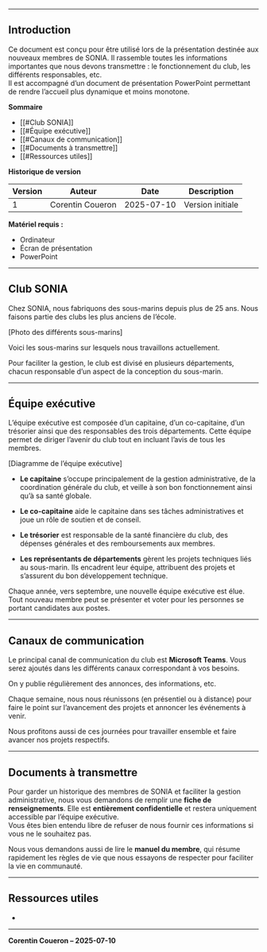 
---
## Introduction

Ce document est conçu pour être utilisé lors de la présentation destinée aux nouveaux membres de SONIA. Il rassemble toutes les informations importantes que nous devons transmettre : le fonctionnement du club, les différents responsables, etc.  
Il est accompagné d’un document de présentation PowerPoint permettant de rendre l’accueil plus dynamique et moins monotone.

**Sommaire**

- [[#Club SONIA]]
- [[#Équipe exécutive]]
- [[#Canaux de communication]]
- [[#Documents à transmettre]]
- [[#Ressources utiles]]

**Historique de version**

|Version|Auteur|Date|Description|
|---|---|---|---|
|1|Corentin Coueron|2025-07-10|Version initiale|

**Matériel requis :**

- Ordinateur
- Écran de présentation
- PowerPoint

---
## Club SONIA

Chez SONIA, nous fabriquons des sous-marins depuis plus de 25 ans. Nous faisons partie des clubs les plus anciens de l’école.

[Photo des différents sous-marins]

Voici les sous-marins sur lesquels nous travaillons actuellement.

Pour faciliter la gestion, le club est divisé en plusieurs départements, chacun responsable d’un aspect de la conception du sous-marin.

---
## Équipe exécutive

L’équipe exécutive est composée d’un capitaine, d’un co-capitaine, d’un trésorier ainsi que des responsables des trois départements. Cette équipe permet de diriger l’avenir du club tout en incluant l’avis de tous les membres.

[Diagramme de l’équipe exécutive]

- **Le capitaine** s’occupe principalement de la gestion administrative, de la coordination générale du club, et veille à son bon fonctionnement ainsi qu’à sa santé globale.
    
- **Le co-capitaine** aide le capitaine dans ses tâches administratives et joue un rôle de soutien et de conseil.
    
- **Le trésorier** est responsable de la santé financière du club, des dépenses générales et des remboursements aux membres.
    
- **Les représentants de départements** gèrent les projets techniques liés au sous-marin. Ils encadrent leur équipe, attribuent des projets et s’assurent du bon développement technique.

Chaque année, vers septembre, une nouvelle équipe exécutive est élue. Tout nouveau membre peut se présenter et voter pour les personnes se portant candidates aux postes.

---
## Canaux de communication

Le principal canal de communication du club est **Microsoft Teams**. Vous serez ajoutés dans les différents canaux correspondant à vos besoins.

On y publie régulièrement des annonces, des informations, etc.

Chaque semaine, nous nous réunissons (en présentiel ou à distance) pour faire le point sur l’avancement des projets et annoncer les événements à venir.

Nous profitons aussi de ces journées pour travailler ensemble et faire avancer nos projets respectifs.

---
## Documents à transmettre

Pour garder un historique des membres de SONIA et faciliter la gestion administrative, nous vous demandons de remplir une **fiche de renseignements**. Elle est **entièrement confidentielle** et restera uniquement accessible par l’équipe exécutive.  
Vous êtes bien entendu libre de refuser de nous fournir ces informations si vous ne le souhaitez pas.

Nous vous demandons aussi de lire le **manuel du membre**, qui résume rapidement les règles de vie que nous essayons de respecter pour faciliter la vie en communauté.

---
## Ressources utiles

- 

---
**Corentin Coueron – 2025-07-10**